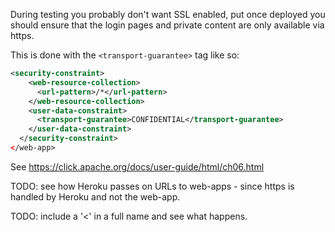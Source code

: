 During testing you probably don't want SSL enabled, put once deployed you should ensure that the login pages and private content are only available via https.

This is done with the `<transport-guarantee>` tag like so:

```xml
<security-constraint>
    <web-resource-collection>
      <url-pattern>/*</url-pattern>
    </web-resource-collection>
    <user-data-constraint>
      <transport-guarantee>CONFIDENTIAL</transport-guarantee>
    </user-data-constraint>
  </security-constraint>
</web-app>
```

See https://click.apache.org/docs/user-guide/html/ch06.html

TODO: see how Heroku passes on URLs to web-apps - since https is handled by Heroku and not the web-app.

TODO: include a '<' in a full name and see what happens.
